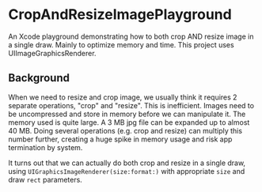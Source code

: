 # CropAndResizeImagePlayground

An Xcode playground demonstrating how to both crop AND resize image in a single draw. Mainly to optimize memory and time.
This project uses UIImageGraphicsRenderer.

## Background

When we need to resize and crop image, we usually think it requires 2 separate operations, "crop" and "resize". This is inefficient. Images need to be uncompressed and store in memory before we can manipulate it. The memory used is quite large. A 3 MB jpg file can be expanded up to almost 40 MB. Doing several operations (e.g. crop and resize) can multiply this number further, creating a huge spike in memory usage and risk app termination by system.

It turns out that we can actually do both crop and resize in a single draw, using `UIGraphicsImageRenderer(size:format:)` with appropriate `size` and draw `rect` parameters.
